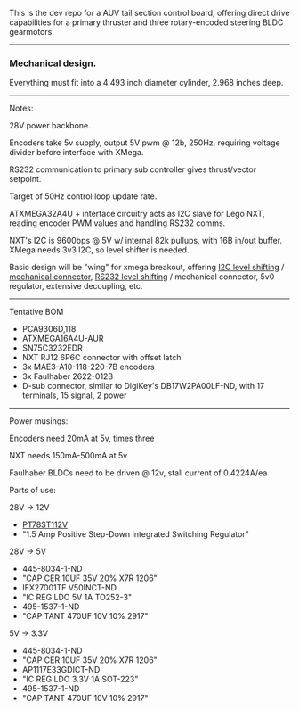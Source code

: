 This is the dev repo for a AUV tail section control board, offering direct drive capabilities for a primary thruster and three rotary-encoded steering BLDC gearmotors.


-----

### Mechanical design.

Everything must fit into a 4.493 inch diameter cylinder, 2.968 inches deep.

-----

Notes:

28V power backbone.

Encoders take 5v supply, output 5V pwm @ 12b, 250Hz, requiring voltage divider before interface with XMega.

RS232 communication to primary sub controller gives thrust/vector setpoint.

Target of 50Hz control loop update rate.

ATXMEGA32A4U + interface circuitry acts as I2C slave for Lego NXT, reading encoder PWM values and handling RS232 comms.

NXT's I2C is 9600bps @ 5V w/ internal 82k pullups, with 16B in/out buffer. XMega needs 3v3 I2C, so level shifter is needed.

Basic design will be "wing" for xmega breakout, offering [I2C level shifting](http://www.nxp.com/documents/data_sheet/PCA9306.pdf) / [mechanical connector](http://cgi.ebay.com/ws/eBayISAPI.dll?ViewItem&item=110980215829), [RS232 level shifting](http://www.ti.com/lit/ds/symlink/sn65c3232e.pdf) / mechanical connector, 5v0 regulator, extensive decoupling, etc.

-----

Tentative BOM

* PCA9306D,118
* ATXMEGA16A4U-AUR
* SN75C3232EDR
* NXT RJ12 6P6C connector with offset latch
* 3x MAE3-A10-118-220-7B encoders
* 3x Faulhaber 2622-012B
* D-sub connector, similar to DigiKey's DB17W2PA00LF-ND, with 17 terminals, 15 signal, 2 power

-----

Power musings:

Encoders need 20mA at 5v, times three

NXT needs 150mA-500mA at 5v

Faulhaber BLDCs need to be driven @ 12v, stall current of 0.4224A/ea

Parts of use:

28V -> 12V

* [PT78ST112V](http://www.ti.com/lit/ds/slts059a/slts059a.pdf)
 * "1.5 Amp Positive Step-Down Integrated Switching Regulator"

28V -> 5V

* 445-8034-1-ND
 * "CAP CER 10UF 35V 20% X7R 1206"
* IFX27001TF V50INCT-ND 
 * "IC REG LDO 5V 1A TO252-3"
* 495-1537-1-ND
 * "CAP TANT 470UF 10V 10% 2917"

5V -> 3.3V

* 445-8034-1-ND
 * "CAP CER 10UF 35V 20% X7R 1206"
* AP1117E33GDICT-ND
 * "IC REG LDO 3.3V 1A SOT-223"
* 495-1537-1-ND
 * "CAP TANT 470UF 10V 10% 2917"
